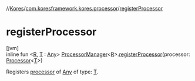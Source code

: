 //[Kores](../../index.md)/[com.koresframework.kores.processor](index.md)/[registerProcessor](register-processor.md)

# registerProcessor

[jvm]\
inline fun <[R](register-processor.md), [T](register-processor.md) : [Any](https://kotlinlang.org/api/latest/jvm/stdlib/kotlin/-any/index.html)> [ProcessorManager](-processor-manager/index.md)<[R](register-processor.md)>.[registerProcessor](register-processor.md)(processor: [Processor](-processor/index.md)<[T](register-processor.md)>)

Registers [processor](register-processor.md) of [Any](https://kotlinlang.org/api/latest/jvm/stdlib/kotlin/-any/index.html) of type: [T](register-processor.md).
